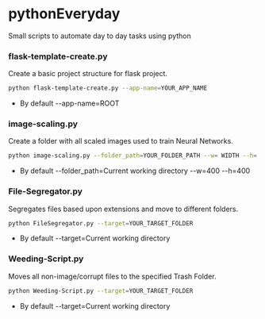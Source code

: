 # pythonEveryday
Small scripts to automate day to day tasks using python


### flask-template-create.py
Create a basic project structure for flask project.
```bash
python flask-template-create.py --app-name=YOUR_APP_NAME
```
* By default --app-name=ROOT

### image-scaling.py
Create a folder with all scaled images used to train Neural Networks.
```bash
python image-scaling.py --folder_path=YOUR_FOLDER_PATH --w= WIDTH --h= Height
```
* By default --folder_path=Current working directory --w=400 --h=400

### File-Segregator.py
Segregates files based upon extensions and move to different folders.
```bash
python FileSegregator.py --target=YOUR_TARGET_FOLDER
```
* By default --target=Current working directory

### Weeding-Script.py
Moves all non-image/corrupt files to the specified Trash Folder.
```bash
python Weeding-Script.py --target=YOUR_TARGET_FOLDER
```
* By default --target=Current working directory





